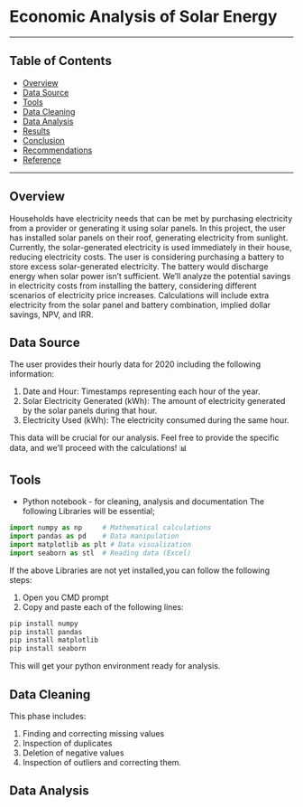 # Economic Analysis of Solar Energy

---

## Table of Contents 

- [Overview](#overview)
- [Data Source](#data-source)
- [Tools](#tools)
- [Data Cleaning](#data-cleaning)
- [Data Analysis](#data-analysis)
- [Results](#results)
- [Conclusion](#conclusion)
- [Recommendations](#recommendations)
- [Reference](#reference)

---

## Overview

Households have electricity needs that can be met by purchasing electricity from a provider or generating it using solar panels. In this project, the user has installed solar panels on their roof, generating electricity from sunlight. Currently, the solar-generated electricity is used immediately in their house, reducing electricity costs. The user is considering purchasing a battery to store excess solar-generated electricity. The battery would discharge energy when solar power isn’t sufficient. We’ll analyze the potential savings in electricity costs from installing the battery, considering different scenarios of electricity price increases. Calculations will include extra electricity from the solar panel and battery combination, implied dollar savings, NPV, and IRR.

## Data Source

The user provides their hourly data for 2020 including the following information:

1. Date and Hour: Timestamps representing each hour of the year.
2. Solar Electricity Generated (kWh): The amount of electricity generated by the solar panels during that hour.
3. Electricity Used (kWh): The electricity consumed during the same hour.

This data will be crucial for our analysis. Feel free to provide the specific data, and we’ll proceed with the calculations! 📊

## Tools

- Python notebook - for cleaning, analysis and documentation
The following Libraries will be essential;
```Python
import numpy as np     # Mathematical calculations 
import pandas as pd    # Data manipulation 
import matplotlib as plt # Data visualization 
import seaborn as stl  # Reading data (Excel)
```

If the above Libraries are not yet installed,you can follow the following steps:
1. Open you CMD prompt
2. Copy and paste each of the following lines:

```cmd
pip install numpy
pip install pandas
pip install matplotlib 
pip install seaborn
```

This will get your python environment ready for analysis.

## Data Cleaning 

This phase includes:
1. Finding and correcting missing values
2. Inspection of duplicates 
3. Deletion of negative values
4. Inspection of outliers and correcting them.

## Data Analysis

